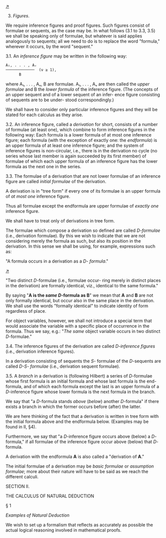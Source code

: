<!--  <../page-segments/291-left.md> -->
[↗](../image-segments/291-left.png)


3. *Figures*.

We require inference figures and proof figures.
Such figures consist of formulae or sequents, as
the case may be. In what follows (3.1 to 3.3, 3.5)
we shall be speaking only of formulae, but whatever
is said applies analogously to sequents; all we need
to do is to replace the word "formula," wherever it
occurs, by the word "sequent."

3.1. An *inference figure* may be written in the
following way:

```txt
A₁, . . . , Aᵥ
─────────────  (ν ≥ 1),
      B
```

where A₁, . . . , Aᵥ, B are formulae. A₁, . . . , Aᵥ
are then called the *upper formulae* and B the *lower
formula* of the inference figure. (The concepts of an
upper sequent and of a lower sequent of an infer-
ence figure consisting of sequents are to be under-
stood correspondingly.)

We shall have to consider only particular
inference figures and they will be stated for each
calculus as they arise.

3.2. An inference figure, called a *derivation* for short,
consists of a number of formulae (at least one),
which combine to form inference figures in the
following way: Each formula is a lower formula of
at most one inference figure; each formula (with
the exception of exactly one: the *endformula*) is an
upper formula of at least one inference figure; and
the system of inference figures is non-circular, i.e.,
there is in the derivation no cycle (no series whose
last member is again succeeded by its first member)
of formulae of which each upper formula of an
inference figure has the lower formula as the next
one in the series.

3.3. The formulae of a derivation that are not
lower formulae of an inference figure are called
*initial formulae* of the derivation.

A derivation is in "tree form" if every one of its
formulae is an upper formula of *at most one* inference
figure.

Thus all formulae except the endformula are
upper formulae of *exactly one* inference figure.

We shall have to treat only of derivations in tree
form.

The formulae which compose a derivation so
defined are called *D-formulae* (i.e., derivation
formulae). By this we wish to indicate that we are
not considering merely the formula as such, but
also its position in the derivation. In this sense we
shall be using, for example, expressions such as:

"A formula occurs in a derivation as a *D-
formula*."

<!--  <../page-segments/291-right.md> -->
[↗](../image-segments/291-right.png)


"Two distinct *D*-formulae (i.e., formulae occur-
ring merely in distinct places in the derivation) are
formally identical, viz., identical to the same
formula."

By saying "**A is the *same D*-formula as B**" we mean
that **A** and **B** are not only formally identical, but
occur also in the same place in the derivation. We
shall use the words "formally identical" to indicate
identity of form regardless of place.

For object variables, however, we shall not
introduce a special term that would associate the
variable with a specific place of occurrence in the
formula. Thus we say, e.g.: "*The same* object
variable occurs in two distinct *D*-formulae."

3.4. The inference figures of the derivation are
called *D-inference figures* (i.e., derivation inference
figures).

In a derivation consisting of sequents the *S*-
formulae of the *D*-sequents are called *D-S-
formulae* (i.e., derivation sequent formulae).

3.5. A *branch* in a derivation is (following Hilbert)
a series of *D*-formulae whose first formula is an
initial formula and whose last formula is the end-
formula, and of which each formula except the last
is an upper formula of a *D*-inference figure whose
lower formula is the next formula in the branch.

We say that "a *D*-formula stands *above* (*below*)
another *D*-formula" if there exists a branch in
which the former occurs before (after) the latter.

We are here thinking of the fact that a derivation
is written in tree form with the initial formula
above and the endformula below. (Examples may
be found in II, §4).

Furthermore, we say that "a *D*-inference figure
occurs above (below) a *D*-formula," if all formulae
of the inference figure occur above (below) that
*D*-formula.

A derivation with the endformula **A** is also called
a "derivation of **A**."

The initial formulae of a derivation may be *basic
formulae* or *assumption formulae*; more about their
nature will have to be said as we reach the different
calculi.

SECTION II.

THE CALCULUS OF NATURAL DEDUCTION

§ 1

*Examples of Natural Deduction*

We wish to set up a formalism that reflects as
accurately as possible the actual logical reasoning
involved in mathematical proofs.

